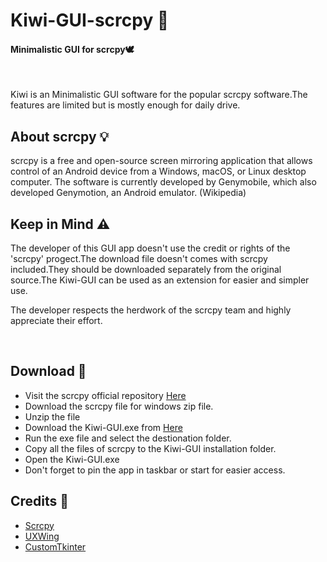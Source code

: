 # Kiwi-GUI-scrcpy 🥝
#### Minimalistic GUI for scrcpy🕊️
&nbsp;

Kiwi is an Minimalistic GUI software for the popular scrcpy software.The features are limited but is mostly enough for daily drive.

## About scrcpy 💡

scrcpy is a free and open-source screen mirroring application that allows control of an Android device from a Windows, macOS, or Linux desktop computer. The software is currently developed by Genymobile, which also developed Genymotion, an Android emulator. (Wikipedia)

## Keep in Mind ⚠️
The developer of this GUI app doesn't use the credit or rights of the 'scrcpy' progect.The download file doesn't comes with scrcpy included.They should be downloaded separately from the original source.The Kiwi-GUI can be used as an extension for easier and simpler use.
&nbsp;

The developer respects the herdwork of the scrcpy team and highly appreciate their effort. 

&nbsp;

## Download 🎯
- Visit the scrcpy official repository [Here](https://github.com/Genymobile/scrcpy)
- Download the scrcpy file for windows zip file.
- Unzip the file
- Download the Kiwi-GUI.exe from [Here](https://github.com/dreamcatcher45/Kiwi-GUI-scrcpy/raw/main/Kiwi-GUI.exe)
- Run the exe file and select the destionation folder.
- Copy all the files of scrcpy to the Kiwi-GUI installation folder.
- Open the Kiwi-GUI.exe 
- Don't forget to pin the app in taskbar or start for easier access.

## Credits 💎

- [Scrcpy](https://github.com/Genymobile/scrcpy)
- [UXWing](https://uxwing.com/kiwi-food-icon/)
- [CustomTkinter](https://github.com/TomSchimansky/CustomTkinter)
